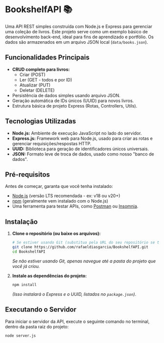 # BookshelfAPI 📚

Uma API REST simples construída com Node.js e Express para gerenciar uma coleção de livros. Este projeto serve como um exemplo básico de desenvolvimento back-end, ideal para fins de aprendizado e portfólio. Os dados são armazenados em um arquivo JSON local (`data/books.json`).

## Funcionalidades Principais

*   **CRUD completo para livros:**
    *   Criar (POST)
    *   Ler (GET - todos e por ID)
    *   Atualizar (PUT)
    *   Deletar (DELETE)
*   Persistência de dados simples usando arquivo JSON.
*   Geração automática de IDs únicos (UUID) para novos livros.
*   Estrutura básica de projeto Express (Rotas, Controllers, Utils).

## Tecnologias Utilizadas

*   **Node.js:** Ambiente de execução JavaScript no lado do servidor.
*   **Express.js:** Framework web para Node.js, usado para criar as rotas e gerenciar requisições/respostas HTTP.
*   **UUID:** Biblioteca para geração de identificadores únicos universais.
*   **JSON:** Formato leve de troca de dados, usado como nosso "banco de dados".

## Pré-requisitos

Antes de começar, garanta que você tenha instalado:

*   [Node.js](https://nodejs.org/) (versão LTS recomendada - ex: v18 ou v20+)
*   [npm](https://www.npmjs.com/) (geralmente vem instalado com o Node.js)
*   Uma ferramenta para testar APIs, como [Postman](https://www.postman.com/downloads/) ou [Insomnia](https://insomnia.rest/download).

## Instalação

1.  **Clone o repositório (ou baixe os arquivos):**
    ```bash
    # Se estiver usando Git (substitua pela URL do seu repositório se tiver um)
    git clone https://github.com/rafaeldiasgarcia/BookshelfAPI.git
    cd BookshelfAPI
    ```
    *Se não estiver usando Git, apenas navegue até a pasta do projeto que você já criou.*

2.  **Instale as dependências do projeto:**
    ```bash
    npm install
    ```
    *(Isso instalará o Express e o UUID, listados no `package.json`)*.

## Executando o Servidor

Para iniciar o servidor da API, execute o seguinte comando no terminal, dentro da pasta raiz do projeto:

```bash
node server.js